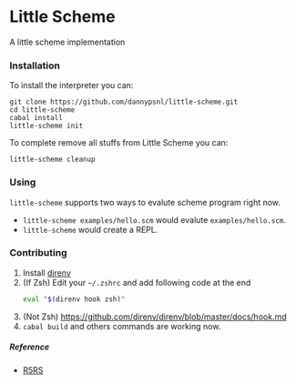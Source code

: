 # Little Scheme

A little scheme implementation

### Installation

To install the interpreter you can:

```
git clone https://github.com/dannypsnl/little-scheme.git
cd little-scheme
cabal install
little-scheme init
```

To complete remove all stuffs from Little Scheme you can:

```
little-scheme cleanup
```

### Using

`little-scheme` supports two ways to evalute scheme program right now.

- `little-scheme examples/hello.scm` would evalute `examples/hello.scm`.
- `little-scheme` would create a REPL.

### Contributing

1. Install [direnv](https://github.com/direnv/direnv)
2. (If Zsh) Edit your `~/.zshrc` and add following code at the end
    ```zsh
    eval "$(direnv hook zsh)"
    ```
2. (Not Zsh) https://github.com/direnv/direnv/blob/master/docs/hook.md
3. `cabal build` and others commands are working now.

##### Reference

- [R5RS](https://schemers.org/Documents/Standards/R5RS/)
